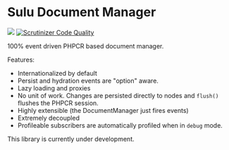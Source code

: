 Sulu Document Manager
=====================

[![](https://travis-ci.org/sulu-io/sulu-document-manager.png?branch=master)](https://travis-ci.org/sulu-io/sulu-document-manager) [![Scrutinizer Code Quality](https://scrutinizer-ci.com/g/sulu-io/sulu-document-manager/badges/quality-score.png?s=a4e66cebefa4fb6f55f50066d516dc4ab9ba3d86)](https://scrutinizer-ci.com/g/sulu-io/sulu-document-manager/)

100% event driven PHPCR based document manager.

Features:

- Internationalized by default
- Persist and hydration events are "option" aware.
- Lazy loading and proxies
- No unit of work. Changes are persisted directly to nodes and `flush()`
  flushes the PHPCR session.
- Highly extensible (the DocumentManager just fires events)
- Extremely decoupled
- Profileable subscribers are automatically profiled when in `debug` mode.


This library is currently under development.
